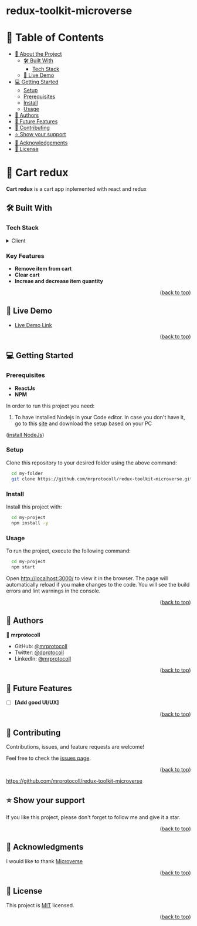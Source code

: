 # redux-toolkit-microverse

<a name="readme-top"></a>

<!-- TABLE OF CONTENTS -->

# 📗 Table of Contents

- [📖 About the Project](#about-project)
  - [🛠 Built With](#built-with)
    - [Tech Stack](#tech-stack)
  - [🚀 Live Demo](#live-demo)
- [💻 Getting Started](#getting-started)
  - [Setup](#setup)
  - [Prerequisites](#prerequisites)
  - [Install](#install)
  - [Usage](#usage)
- [👥 Authors](#authors)
- [🔭 Future Features](#future-features)
- [🤝 Contributing](#contributing)
- [⭐️ Show your support](#support)
- [🙏 Acknowledgements](#acknowledgements)
- [📝 License](#license)

<!-- PROJECT DESCRIPTION -->

# 📖 Cart redux <a name="about-project"></a>

**Cart redux** is a cart app inplemented with react and redux

## 🛠 Built With <a name="built-with"></a>

### Tech Stack <a name="tech-stack"></a>

<details>
  <summary>Client</summary>
  <ul>
    <li><a href="https://html.com/">Html</a></li>
    <li><a href="https://www.w3.org/Style/CSS/Overview.en.html">CSS</a></li>
    <li><a href="https://www.javascript.com/">JavaScript</a></li>
    <li><a href="https://reactjs.org/">react</a></li>
    <li><a href="https://redux-toolkit.js.org/">redux</a></li>
  </ul>
</details>

<!-- Features -->

### Key Features <a name="key-features"></a>

- **Remove item from cart**
- **Clear cart**
- **Increae and decrease item quantity**

<p align="right">(<a href="#readme-top">back to top</a>)</p>

<!-- LIVE DEMO -->

## 🚀 Live Demo <a name="live-demo"></a>

- [Live Demo Link](https://redux-toolkit-microverse.onrender.com/)

<p align="right">(<a href="#readme-top">back to top</a>)</p>

<!-- GETTING STARTED -->

## 💻 Getting Started <a name="getting-started"></a>


### Prerequisites

- **ReactJs**
- **NPM**

In order to run this project you need:
 
1. To have installed Nodejs in your Code editor. In case you don't have it, go to this <a href="https://nodejs.org/en/">site</a>  and download the setup based on your PC
<p align="left">(<a href="https://nodejs.org/en/">install NodeJs</a>)</p>

### Setup

Clone this repository to your desired folder using the above command:

```sh
  cd my-folder
  git clone https://github.com/mrprotocoll/redux-toolkit-microverse.git
```

### Install

Install this project with:

```sh
  cd my-project
  npm install -y
```

### Usage

To run the project, execute the following command:

```sh
  cd my-project
  npm start
```

Open <a href="http://localhost:3000/">http://localhost:3000/</a> to view it in the browser. The page will automatically reload if you make changes to the code. You will see the build errors and lint warnings in the console.

<p align="right">(<a href="#readme-top">back to top</a>)</p>

<!-- AUTHORS -->

## 👥 Authors <a name="authors"></a>

👤 **mrprotocoll**

- GitHub: [@mrprotocoll](https://github.com/mrprotocoll)
- Twitter: [@dprotocoll](https://twitter.com/dprotocoll)
- LinkedIn: [@mrprotocoll](https://www.linkedin.com/in/mrprotocoll)

<p align="right">(<a href="#readme-top">back to top</a>)</p>

<!-- Features -->
## 🔭 Future Features <a name="future-features"></a>

- [ ] **[Add good UI/UX]**

<p align="right">(<a href="#readme-top">back to top</a>)</p>

<!-- CONTRIBUTING -->

## 🤝 Contributing <a name="contributing"></a>

Contributions, issues, and feature requests are welcome!

Feel free to check the [issues page](../../issues/).

<p align="right">(<a href="#readme-top">back to top</a>)</p>

<!-- SUPPORT -->
https://github.com/mrprotocoll/redux-toolkit-microverse
## ⭐️ Show your support <a name="support"></a>

If you like this project, please don't forget to follow me and give it a star.

<p align="right">(<a href="#readme-top">back to top</a>)</p>


<!-- ACKNOWLEDGEMENTS -->

## 🙏 Acknowledgments <a name="acknowledgements"></a>

I would like to thank [Microverse](https://www.microverse.org/)

<p align="right">(<a href="#readme-top">back to top</a>)</p>

<!-- LICENSE -->

## 📝 License <a name="license"></a>

This project is [MIT](./LICENSE) licensed.

<p align="right">(<a href="#readme-top">back to top</a>)</p>
